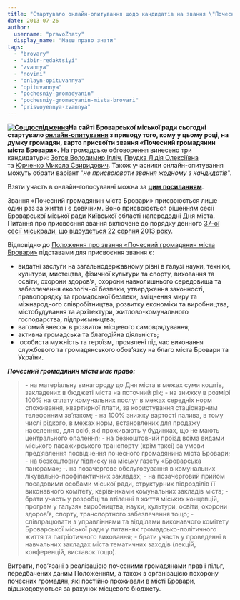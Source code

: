 ```yaml
---
title: "Стартувало онлайн-опитування щодо кандидатів на звання \"Почесний громадянин міста Бровари\""
date: 2013-07-26
author: 
  username: "pravoZnaty"
  display_name: "Маєш право знати"
tags: 
  - "brovary"
  - "vibir-redaktsiyi"
  - "zvannya"
  - "novini"
  - "onlayn-opituvannya"
  - "opituvannya"
  - "pochesniy-gromadyanin"
  - "pochesniy-gromadyanin-mista-brovari"
  - "prisvoyennya-zvannya"
---
```


**[![Соцдослідження](https://mpz.brovary.org/wp-content/uploads/2012/09/Sotsdoslidzhennya.jpg)](https://mpz.brovary.org/wp-content/uploads/2012/09/Sotsdoslidzhennya.jpg)На сайті Броварської міської ради сьогодні стартувало [онлайн-опитування](http://www.brovary.kiev.ua/opituvannya) з приводу того, кому у цьому році, на думку громадян, варто присвоїти звання «Почесний громадянин міста Бровари».** На громадське обговорення винесено три кандидатури: [Зотов Володимир Ілліч](http://docs.pravo-znaty.org.ua/p8497/22.08.2013), [Прудка Лідія Олексіївна](http://docs.pravo-znaty.org.ua/p8471/22.08.2013) та [Юрченко Микола Свиридович](http://docs.pravo-znaty.org.ua/p8498/22.08.2013). Також учасники онлайн-опитування можуть обрати варіант "_не присвоювати звання жодному з кандидатів_".

Взяти участь в онлайн-голосуванні можна за [**цим посиланням**](http://www.brovary.kiev.ua/opituvannya).

Звання «Почесний громадянин міста Бровари» присвоюється лише один раз за життя і є довічним. Воно присвоюється рішенням сесії Броварської міської ради Київської області напередодні Дня міста. Питання про присвоєння звання включене до порядку денного [37-ої сесії міськради, що відбудеться 22 серпня 2013 року](https://mpz.brovary.org/22-serpnya-vidbudetsya-37-a-chergova-sesiya-brovarskoyi-miskoyi-radi/).

Відповідно до [Положення про звання «Почесний громадянин міста Бровари»](http://docs.pravo-znaty.org.ua/p3041/07.06.2012/666-21-06) підставами для присвоєння звання є:

- видатні заслуги на загальнодержавному рівні в галузі науки, техніки, культури, мистецтва, фізичної культури та спорту, виховання та освіти, охорони здоров’я, охорони навколишнього середовища та забезпечення екологічної безпеки, утвердження законності, правопорядку та громадської безпеки, зміцнення миру та міжнародного співробітництва, розвитку економіки та виробництва, містобудування та архітектури, житлово-комунального господарства, підприємництва;
- вагомий внесок в розвиток місцевого самоврядування;
- активна громадська та благодійна діяльність;
-  особиста мужність та героїзм, проявлені під час виконання службового та громадянського обов’язку на благо міста Бровари та України.

_**Почесний громадянин міста має право:**_

> \- на матеріальну винагороду до Дня міста в межах суми коштів, закладених в бюджеті міста на поточний рік; - на знижку в розмірі 100% на сплату комунальних послуг в межах середніх норм споживання, квартирної плати, за користування стаціонарним телефонним зв’язком; - на 100% знижку вартості палива, в тому числі рідкого, в межах норм, встановлених для продажу населенню, для осіб, які проживають у будинках, що не мають центрального опалення; - на безкоштовний проїзд всіма видами міського пасажирського транспорту (крім таксі) за умови пред’явлення посвідчення почесного громадянина міста Бровари; - на безкоштовну підписку на міську газету «Броварська панорама»; -. на позачергове обслуговування в комунальних лікувально-профілактичних закладах; - на позачерговий прийом посадовими особами міської ради, структурних підрозділів її виконавчого комітету, керівниками комунальних закладів міста; - брати участь у розробці та втіленні в життя міських концепцій, програм у галузях виробництва, науки, культури, освіти, охорони здоров’я, спорту, транспортного забезпечення тощо; - співпрацювати з управліннями та відділами виконавчого комітету Броварської міської ради у питаннях громадсько-політичного життя та патріотичного виховання; - брати участь у проведенні в навчальних закладах міста тематичних заходів (лекцій, конференцій, виставок тощо).

Витрати, пов’язані з реалізацією почесними громадянами прав і пільг, передбачених даним Положенням, а також з організацією похорону почесних громадян, які постійно проживали в місті Бровари, відшкодовуються за рахунок місцевого бюджету.
